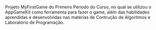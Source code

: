 Projeto MyFirstGame do Primeiro Período do Curso, no qual se utilizou o AppGameKit como ferramenta para fazer o game, além das habilidades aprendidas e desenvolvidas nas matérias de Contrução de Algoritmos e Laboratório de Programação.
